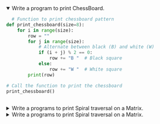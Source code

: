 <details open>
<summary>Write a program to print ChessBoard.</summary>
<p>

```python
  # Function to print chessboard pattern
def print_chessboard(size=8):
    for i in range(size):
        row = ""
        for j in range(size):
            # Alternate between black (B) and white (W)
            if (i + j) % 2 == 0:
                row += "B "  # Black square
            else:
                row += "W "  # White square
        print(row)

# Call the function to print the chessboard
print_chessboard()
 
```

</p>
</details>
<details >
<summary>Write a programs to print Spiral traversal on a Matrix.</summary>
<p>

```python
# Function to print spiral traversal of matrix
def spiral_traversal(matrix):
    if not matrix:
        return
    
    top, bottom, left, right = 0, len(matrix) - 1, 0, len(matrix[0]) - 1
    result = []

    while top <= bottom and left <= right:
        # Traverse from left to right along the top row
        for i in range(left, right + 1):
            result.append(matrix[top][i])
        top += 1

        # Traverse from top to bottom along the right column
        for i in range(top, bottom + 1):
            result.append(matrix[i][right])
        right -= 1

        if top <= bottom:
            # Traverse from right to left along the bottom row
            for i in range(right, left - 1, -1):
                result.append(matrix[bottom][i])
            bottom -= 1

        if left <= right:
            # Traverse from bottom to top along the left column
            for i in range(bottom, top - 1, -1):
                result.append(matrix[i][left])
            left += 1

    return result

# Example matrix
matrix = [
    [1, 2, 3, 4],
    [5, 6, 7, 8],
    [9, 10, 11, 12],
    [13, 14, 15, 16]
]

# Print the result of spiral traversal
result = spiral_traversal(matrix)
print("Spiral Traversal:", result)

```

</p>
</details>

<details >
<summary>Write a programs to print Spiral traversal on a Matrix.</summary>
<p>

```python

```

</p>
</details>
